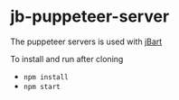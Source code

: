 # jb-puppeteer-server

The puppeteer servers is used with [jBart](https://github.com/ArtwareSoft/jb-react)

To install and run after cloning

- <code>npm install</code>
- <code>npm start</code>

